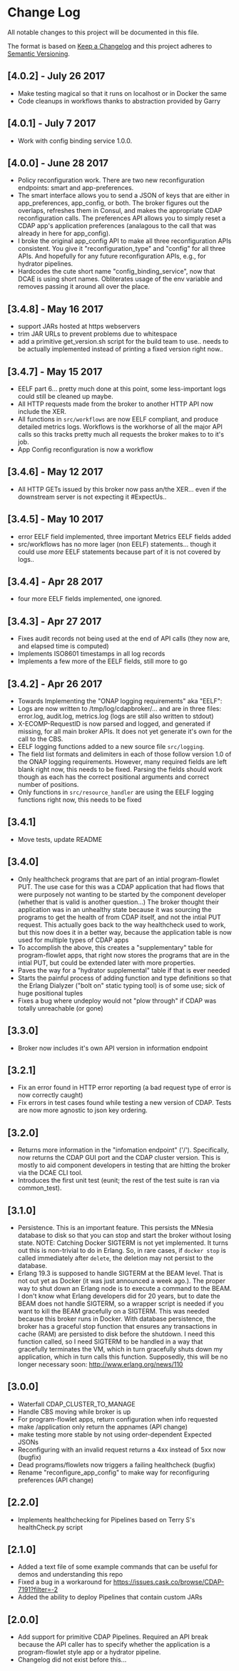 # Change Log
All notable changes to this project will be documented in this file.

The format is based on [Keep a Changelog](http://keepachangelog.com/) 
and this project adheres to [Semantic Versioning](http://semver.org/).

## [4.0.2] - July 26 2017
* Make testing magical so that it runs on localhost or in Docker the same
* Code cleanups in workflows thanks to abstraction provided by Garry

## [4.0.1] - July 7 2017
* Work with config binding service 1.0.0.

## [4.0.0] - June 28 2017
* Policy reconfiguration work. There are two new reconfiguration endpoints: smart and app-preferences. 
* The smart interface allows you to send a JSON of keys that are either in app_preferences, app_config, or both. The broker figures out the overlaps, refreshes them in Consul, and makes the appropriate CDAP reconfiguration calls. The preferences API allows you to simply reset a CDAP app's application preferences (analagous to the call that was already in here for app_config).
* I broke the original app_config API to make all three reconfiguration APIs consistent. You give it "reconfiguration_type" and "config" for all three APIs. And hopefully for any future reconfiguration APIs, e.g., for hydrator pipelines. 
* Hardcodes the cute short name "config_binding_service", now that DCAE is using short names. Obliterates usage of the env variable and removes passing it around all over the place.

## [3.4.8] - May 16 2017
* support JARs hosted at https webservers
* trim JAR URLs to prevent problems due to whitespace
* add a primitive get_version.sh script for the build team to use.. needs to be actually implemented instead of printing a fixed version right now..

## [3.4.7] - May 15 2017
* EELF part 6... pretty much done at this point, some less-important logs could still be cleaned up maybe.
* All HTTP requests made from the broker to another HTTP API now include the XER. 
* All functions in `src/workflows` are now EELF compliant, and produce detailed metrics logs. Workflows is the workhorse of all the major API calls so this tracks pretty much all requests the broker makes to to it's job.  
* App Config reconfiguration is now a workflow

## [3.4.6] - May 12 2017
* All HTTP GETs issued by this broker now pass an/the XER... even if the downstream server is not expecting it #ExpectUs..

## [3.4.5] - May 10 2017
* error EELF field implemented, three important Metrics EELF fields added
* src/workflows has no more lager (non EELF) statements... though it could use *more* EELF statements because part of it is not covered by logs..

## [3.4.4] - Apr 28 2017
* four more EELF fields implemented, one ignored.

## [3.4.3] - Apr 27 2017
* Fixes audit records not being used at the end of API calls (they now are, and elapsed time is computed)
* Implements ISO8601 timestamps in all log records
* Implements a few more of the EELF fields, still more to go

## [3.4.2] - Apr 26 2017 
* Towards Implementing the "ONAP logging requirements" aka "EELF":
* Logs are now written to /tmp/log/cdapbroker/... and are in three files: error.log, audit.log, metrics.log (logs are still also written to stdout)
* X-ECOMP-RequestID is now parsed and logged, and generated if missing, for all main broker APIs. It does not yet generate it's own for the call to the CBS.
* EELF logging functions added to a new source file `src/logging`.
* The field list formats and delimiters in each of those follow version 1.0 of the ONAP logging requirements. However, many required fields are left blank right now, this needs to be fixed. Parsing the fields should work though as each has the correct positional arguments and correct number of positions. 
* Only functions in `src/resource_handler` are using the EELF logging functions right now, this needs to be fixed

## [3.4.1]
* Move tests, update README

## [3.4.0] 
* Only healthcheck programs that are part of an intial program-flowlet PUT. The use case for this was a CDAP application that had flows that were purposely not wanting to be started by the component developer (whether that is valid is another question...)
    The broker thought their application was in an unhealthy state because it was sourcing the programs to get the health of from CDAP itself, and not the intial PUT request. 
    This actually goes back to the way healthcheck used to work, but this now does it in a better way, because the application table is now used for multiple types of CDAP apps
* To accomplish the above, this creates a "supplementary" table for program-flowlet apps, that right now stores the programs that are in the intial PUT, but could be extended later with more properties.
* Paves the way for a "hydrator supplemental" table if that is ever needed
* Starts the painful process of adding function and type definitions so that the Erlang Dialyzer ("bolt on" static typing tool) is of some use; sick of huge positional tuples
* Fixes a bug where undeploy would not "plow through" if CDAP was totally unreachable (or gone)

## [3.3.0]
* Broker now includes it's own API version in information endpoint

## [3.2.1]
* Fix an error found in HTTP error reporting (a bad request type of error is now correctly caught)
* Fix errors in test cases found while testing a new version of CDAP. Tests are now more agnostic to json key ordering. 

## [3.2.0]
* Returns more information in the "infomation endpoint" ('/'). Specifically, now returns the CDAP GUI port and the CDAP cluster version.
This is mostly to aid component developers in testing that are hitting the broker via the DCAE CLI tool. 
* Introduces the first unit test (eunit; the rest of the test suite is ran via common_test).

## [3.1.0]
* Persistence. This is an important feature. This persists the MNesia database to disk so that you can stop and start the broker without losing state. NOTE: Catching Docker SIGTERM is not yet implemented. It turns out this is non-trivial to do in Erlang. So, in rare cases, if `docker stop` is called immediately after `delete`, the deletion may not persist to the database. 
* Erlang 19.3 is supposed to handle SIGTERM at the BEAM level. That is not out yet as Docker (it was just announced a week ago.). 
The proper way to shut down an Erlang node is to execute a command to the BEAM.
I don't know what Erlang developers did for 20 years, but to date the BEAM does not handle SIGTERM, so a wrapper script is needed if you want to kill the BEAM gracefully on a SIGTERM. 
This was needed because this broker runs in Docker. With database persistence, the broker has a graceful stop function that ensures any transactions in cache (RAM) are persisted to disk before the shutdown.
I need this function called, so I need SIGTERM to be handled in a way that gracefully terminates the VM, which in turn gracefully shuts down my application, which in turn calls this function. Supposedly, this will be no longer necessary soon: http://www.erlang.org/news/110

## [3.0.0]
* Waterfall CDAP_CLUSTER_TO_MANAGE
* Handle CBS moving while broker is up
* For program-flowlet apps, return configuration when info requested
* make /application only return the appnames (API change)
* make testing more stable by not using order-dependent Expected JSONs
* Reconfiguring with an invalid request returns a 4xx instead of 5xx now (bugfix)
* Dead programs/flowlets now triggers a failing healthcheck (bugfix)
* Rename "reconfigure_app_config" to make way for reconfiguring preferences (API change)

## [2.2.0] 
* Implements healthchecking for Pipelines based on Terry S's healthCheck.py script

## [2.1.0]
* Added a text file of some example commands that can be useful for demos and understanding this repo
* Fixed a bug in a workaround for https://issues.cask.co/browse/CDAP-7191?filter=-2
* Added the ability to deploy Pipelines that contain custom JARs

## [2.0.0]

* Add support for primitive CDAP Pipelines. Required an API break because the API caller has to specify whether the application is a program-flowlet style app or a hydrator pipeline. 
* Changelog did not exist before this...
